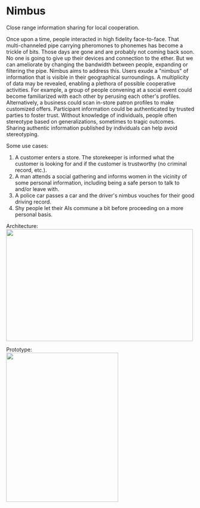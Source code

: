 # Nimbus
Close range information sharing for local  cooperation.

Once upon a time, people interacted in high fidelity face-to-face. That multi-channeled pipe 
carrying pheromones to phonemes has become a trickle of bits. Those days are gone and are 
probably not coming back soon. No one is going to give up their devices and connection to 
the ether. But we can ameliorate by changing the bandwidth between people, expanding or 
filtering the pipe. Nimbus aims to address this. Users exude a "nimbus" of information that 
is visible in their geographical surroundings. A multiplicity of data may be revealed, enabling 
a plethora of possible cooperative activities. For example, a group of people convening at a 
social event could become familiarized with each other by perusing each other's profiles. 
Alternatively, a business could scan in-store patron profiles to make customized offers. 
Participant information could be authenticated by trusted parties to foster trust. Without 
knowledge of individuals, people often stereotype based on generalizations, sometimes to 
tragic outcomes. Sharing authentic information published by individuals can help avoid stereotyping.

Some use cases:
1. A customer enters a store. The storekeeper is informed what the customer is looking for and 
   if the customer is trustworthy (no criminal record, etc.).
2. A man attends a social gathering and informs women in the vicinity of some personal information, 
   including being a safe person to talk to and/or leave with.
3. A police car passes a car and the driver's nimbus vouches for their good driving record.
4. Shy people let their AIs commune a bit before proceeding on a more personal basis.

Architecture:
<br>
<img src="http://dialectek.com/Nimbus/Nimbus_arch.png" width="500" height="300" />
<p>
Prototype:
<br>
<img src="http://dialectek.com/Nimbus/Nimbus_prototype.png" width="300" height="400" />